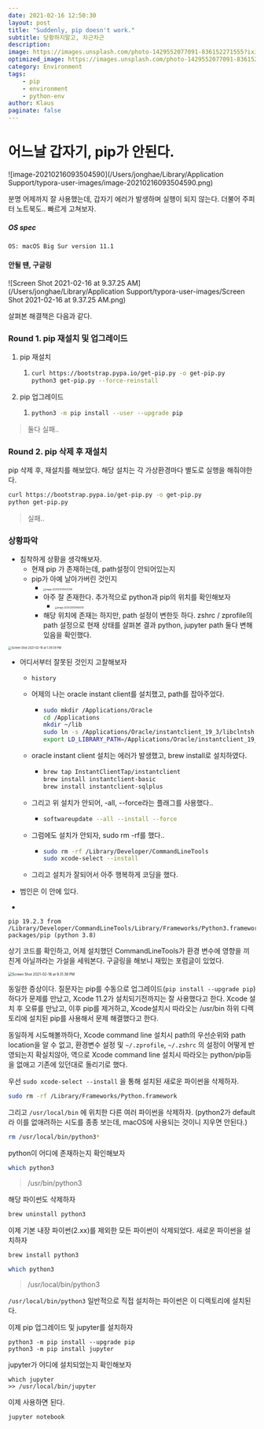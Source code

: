 ```yaml
---
date: 2021-02-16 12:50:30
layout: post
title: "Suddenly, pip doesn't work."
subtitle: 당황하지말고, 차근차근
description:
image: https://images.unsplash.com/photo-1429552077091-836152271555?ixid=MXwxMjA3fDB8MHxwaG90by1wYWdlfHx8fGVufDB8fHw%3D&ixlib=rb-1.2.1&auto=format&fit=crop&w=1832&q=80
optimized_image: https://images.unsplash.com/photo-1429552077091-836152271555?ixid=MXwxMjA3fDB8MHxwaG90by1wYWdlfHx8fGVufDB8fHw%3D&ixlib=rb-1.2.1&auto=format&fit=crop&w=1832&q=80
category: Environment
tags: 
    - pip
    - environment
    - python-env
author: Klaus
paginate: false
---
```



# 어느날 갑자기, pip가 안된다.



![image-20210216093504590](/Users/jonghae/Library/Application Support/typora-user-images/image-20210216093504590.png)

분명 어제까지 잘 사용했는데, 갑자기 에러가 발생하며 실행이 되지 않는다. 더불어 주피터 노트북도.. 빠르게 고쳐보자.



##### OS spec

```bash
OS: macOS Big Sur version 11.1
```





#### 안될 땐, 구글링

![Screen Shot 2021-02-16 at 9.37.25 AM](/Users/jonghae/Library/Application Support/typora-user-images/Screen Shot 2021-02-16 at 9.37.25 AM.png)



살펴본 해결책은 다음과 같다.



### Round 1. pip 재설치 및 업그레이드

1. pip 재설치

   1. ```bash
      curl https://bootstrap.pypa.io/get-pip.py -o get-pip.py
      python3 get-pip.py --force-reinstall
      ```

2. pip 업그레이드

   1. ```bash
      python3 -m pip install --user --upgrade pip
      ```

> 둘다 실패..



### Round 2. pip 삭제 후 재설치

pip 삭제 후, 재설치를 해보았다. 해당 설치는 각 가상환경마다 별도로 실행을 해줘야한다.

```bash
curl https://bootstrap.pypa.io/get-pip.py -o get-pip.py
python get-pip.py
```

> 실패..



### 상황파악

- 침착하게 상황을 생각해보자.
  - 현재 pip 가 존재하는데, path설정이 안되어있는지
  - pip가 아예 날아가버린 것인지
    - <img src="/Users/jonghae/Library/Application Support/typora-user-images/image-20210216101433708.png" alt="image-20210216101433708" style="zoom:30%;" />
    - 아주 잘 존재한다. 추가적으로 python과 pip의 위치를 확인해보자
      - <img src="/Users/jonghae/Library/Application Support/typora-user-images/image-20210216101406519.png" alt="image-20210216101406519" style="zoom:30%;" />
    - 해당 위치에 존재는 하지만, path 설정이 변한듯 하다. zshrc / zprofile의 path 설정으로 현재 상태를 살펴본 결과 python, jupyter path 둘다 변해 있음을 확인했다.

<img src="/Users/jonghae/Library/Application Support/typora-user-images/Screen Shot 2021-02-16 at 1.39.59 PM.png" alt="Screen Shot 2021-02-16 at 1.39.59 PM" style="zoom:40%;" />



- 어디서부터 잘못된 것인지 고찰해보자

  - ```
    history
    ```

  - 어제의 나는 oracle instant client를 설치했고, path를 잡아주었다.

    - ```bash
      sudo mkdir /Applications/Oracle
      cd /Applications
      mkdir ~/lib
      sudo ln -s /Applications/Oracle/instantclient_19_3/libclntsh.dylib ~/lib/
      export LD_LIBRARY_PATH=/Applications/Oracle/instantclient_19_3:$LD_LIBRARY_PATH\nexport PATH=$LD_LIBRARY_PATH:$PATH
      ```

  - oracle instant client 설치는 에러가 발생했고, brew install로 설치하였다.

    - ```bash
      brew tap InstantClientTap/instantclient
      brew install instantclient-basic
      brew install instantclient-sqlplus
      ```

  - 그리고 위 설치가 안되어, -all, --force라는 플래그를 사용했다..

    - ```bash
      softwareupdate --all --install --force
      ```

  - 그럼에도 설치가 안되자, sudo rm -rf를 했다..

    - ```bash
      sudo rm -rf /Library/Developer/CommandLineTools
      sudo xcode-select --install
      ```

  - 그리고 설치가 잘되어서 아주 행복하게 코딩을 했다.

- 범인은 이 안에 있다.



- 

  ```
  pip 19.2.3 from /Library/Developer/CommandLineTools/Library/Frameworks/Python3.framework/Versions/3.8/lib/python3.8/site-packages/pip (python 3.8)
  ```

  상기 코드를 확인하고, 어제 설치했던 CommandLineTools가 환경 변수에 영향을 끼친게 아닐까라는 가설을 세워본다. 구글링을 해보니 재밌는 포럼글이 있었다.

<img src="/Users/jonghae/Library/Application Support/typora-user-images/Screen Shot 2021-02-16 at 9.31.38 PM.png" alt="Screen Shot 2021-02-16 at 9.31.38 PM" style="zoom:50%;" />

  동일한 증상이다. 질문자는 pip를 수동으로 업그레이드(`pip install --upgrade pip`)하다가 문제를 만났고, Xcode 11.2가 설치되기전까지는 잘 사용했다고 한다. Xcode 설치 후 오류를 만났고, 이후 pip를 제거하고, Xcode설치시 따라오는 /usr/bin 하위 디렉토리에 설치된 pip를 사용해서 문제 해결했다고 한다. 

  동일하게 시도해볼까하다, Xcode command line 설치시 path의 우선순위와 path location을 알 수 없고, 환경변수 설정 및 `~/.zprofile`,  `~/.zshrc` 의 설정이 어떻게 반영되는지 확실치않아, 역으로 Xcode command line 설치시 따라오는 python/pip등을 없애고 기존에 있던대로 돌리기로 했다.



우선 `sudo xcode-select --install` 을 통해 설치된 새로운 파이썬을 삭제하자.

```bash
sudo rm -rf /Library/Frameworks/Python.framework
```



그리고 `/usr/local/bin` 에 위치한 다른 여러 파이썬을 삭제하자. (python2가 default라 이를 없애려하는 시도를 종종 보는데, macOS에 사용되는 것이니 지우면 안된다.)

```bash
rm /usr/local/bin/python3*
```



python이 어디에 존재하는지 확인해보자

```bash
which python3
```

>  /usr/bin/python3

해당 파이썬도 삭제하자

```bash
brew uninstall python3
```



이제 기본 내장 파이썬(2.xx)를 제외한 모든 파이썬이 삭제되었다. 새로운 파이썬을 설치하자

```bash
brew install python3
```

```bash
which python3
```

> /usr/local/bin/python3

`/usr/local/bin/python3` 일반적으로 직접 설치하는 파이썬은 이 디렉토리에 설치된다.

이제 pip 업그레이드 및 jupyter를 설치하자

```
python3 -m pip install --upgrade pip
python3 -m pip install jupyter
```



jupyter가 어디에 설치되었는지 확인해보자

```
which jupyter
>> /usr/local/bin/jupyter
```



이제 사용하면 된다.

```
jupyter notebook
```




